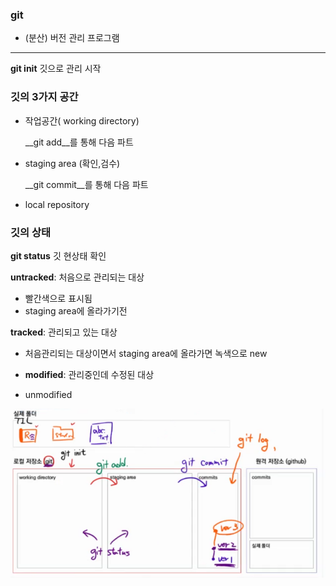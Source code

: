 ### git 

- (분산) 버전 관리 프로그램

---

__git init__ 깃으로 관리 시작

### 깃의 3가지 공간

- 작업공간( working directory)

   __git add__를 통해 다음 파트

- staging area (확인,검수)

   __git commit__를 통해 다음 파트

- local repository



### 깃의 상태

__git status__ 깃 현상태 확인

__untracked__: 처음으로 관리되는 대상 

- 빨간색으로 표시됨 
- staging area에 올라가기전

__tracked__: 관리되고 있는 대상

- 처음관리되는 대상이면서 staging area에 올라가면 녹색으로 new

- __modified__: 관리중인데 수정된 대상
- unmodified



![image-20220113160322382](git.assets/image-20220113160322382.png)